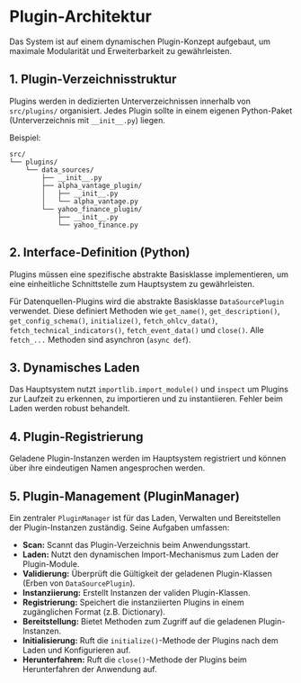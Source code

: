 # Plugin-Architektur

Das System ist auf einem dynamischen Plugin-Konzept aufgebaut, um maximale Modularität und Erweiterbarkeit zu gewährleisten.

## 1. Plugin-Verzeichnisstruktur
Plugins werden in dedizierten Unterverzeichnissen innerhalb von `src/plugins/` organisiert. Jedes Plugin sollte in einem eigenen Python-Paket (Unterverzeichnis mit `__init__.py`) liegen.

Beispiel:
```
src/
└── plugins/
    └── data_sources/
        ├── __init__.py
        ├── alpha_vantage_plugin/
        │   ├── __init__.py
        │   └── alpha_vantage.py
        └── yahoo_finance_plugin/
            ├── __init__.py
            └── yahoo_finance.py
```

## 2. Interface-Definition (Python)
Plugins müssen eine spezifische abstrakte Basisklasse implementieren, um eine einheitliche Schnittstelle zum Hauptsystem zu gewährleisten.

Für Datenquellen-Plugins wird die abstrakte Basisklasse `DataSourcePlugin` verwendet. Diese definiert Methoden wie `get_name()`, `get_description()`, `get_config_schema()`, `initialize()`, `fetch_ohlcv_data()`, `fetch_technical_indicators()`, `fetch_event_data()` und `close()`. Alle `fetch_...` Methoden sind asynchron (`async def`).

## 3. Dynamisches Laden
Das Hauptsystem nutzt `importlib.import_module()` und `inspect` um Plugins zur Laufzeit zu erkennen, zu importieren und zu instantiieren. Fehler beim Laden werden robust behandelt.

## 4. Plugin-Registrierung
Geladene Plugin-Instanzen werden im Hauptsystem registriert und können über ihre eindeutigen Namen angesprochen werden.

## 5. Plugin-Management (PluginManager)
Ein zentraler `PluginManager` ist für das Laden, Verwalten und Bereitstellen der Plugin-Instanzen zuständig. Seine Aufgaben umfassen:
*   **Scan:** Scannt das Plugin-Verzeichnis beim Anwendungsstart.
*   **Laden:** Nutzt den dynamischen Import-Mechanismus zum Laden der Plugin-Module.
*   **Validierung:** Überprüft die Gültigkeit der geladenen Plugin-Klassen (Erben von `DataSourcePlugin`).
*   **Instanziierung:** Erstellt Instanzen der validen Plugin-Klassen.
*   **Registrierung:** Speichert die instanziierten Plugins in einem zugänglichen Format (z.B. Dictionary).
*   **Bereitstellung:** Bietet Methoden zum Zugriff auf die geladenen Plugin-Instanzen.
*   **Initialisierung:** Ruft die `initialize()`-Methode der Plugins nach dem Laden und Konfigurieren auf.
*   **Herunterfahren:** Ruft die `close()`-Methode der Plugins beim Herunterfahren der Anwendung auf.
